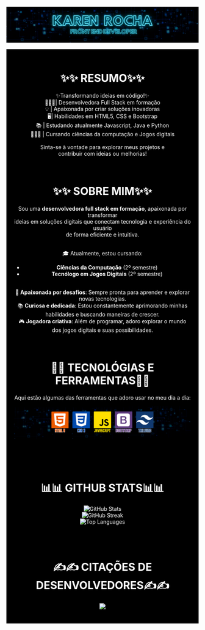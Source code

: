 ![Texto Alternativo](banner.png)

<!-- Seção com fundo preto e centralização -->
<div style="background-color: black; color: white; padding: 20px; text-align: center;">

# ✨✨ RESUMO✨✨
✨Transformando ideias em código!✨<br>
👩🏻‍💻| Desenvolvedora Full Stack em formação<br> 
💡 | Apaixonada por criar soluções inovadoras<br> 
🖥️| Habilidades em HTML5, CSS e Bootstrap<br> 
📚 | Estudando atualmente Javascript, Java e Python<br> 
👩🏻‍🎓 | Cursando ciências da computação e Jogos digitais<br><br>
Sinta-se à vontade para explorar meus projetos e <br>
contribuir com ideias ou melhorias!<br><br><br>

# ✨✨ SOBRE MIM✨✨
Sou uma **desenvolvedora full stack em formação**, apaixonada por transformar<br>
ideias em soluções digitais que conectam tecnologia e experiência do usuário <br>
de forma eficiente e intuitiva.<br><br>

🎓 Atualmente, estou cursando:<br>
- **Ciências da Computação** (2º semestre)<br>
- **Tecnólogo em Jogos Digitais** (2º semestre)<br><br>

🧩 **Apaixonada por desafios**: Sempre pronta para aprender e explorar novas tecnologias. <br>
📚 **Curiosa e dedicada**: Estou constantemente aprimorando minhas habilidades e buscando maneiras de crescer. <br>
🎮 **Jogadora criativa**: Além de programar, adoro explorar o mundo dos jogos digitais e suas possibilidades.<br><br><br>

# 🚀🚀 TECNOLÓGIAS E FERRAMENTAS🚀🚀

Aqui estão algumas das ferramentas que adoro usar no meu dia a dia:
<div align="center">

![Texto Alternativo](tec.png)

</div><br><br><br>

# 📊📊 GITHUB STATS📊📊
<div align="center">
    <img src="https://github-readme-stats.vercel.app/api?username=DevKarenRocha&theme=github_dark&hide_border=false&include_all_commits=false&count_private=true" alt="GitHub Stats"/><br/>
    <img src="https://github-readme-streak-stats.herokuapp.com/?user=DevKarenRocha&theme=github_dark&hide_border=false" alt="GitHub Streak"/><br/>
    <img src="https://github-readme-stats.vercel.app/api/top-langs/?username=DevKarenRocha&theme=github_dark&hide_border=false&include_all_commits=false&count_private=true&layout=compact" alt="Top Languages"/>
</div><br><br><br>

# ✍️✍️ CITAÇÕES DE DESENVOLVEDORES✍️✍️ 
<div align="center">

![](https://quotes-github-readme.vercel.app/api?type=horizontal&theme=tokyonight)

</div>


